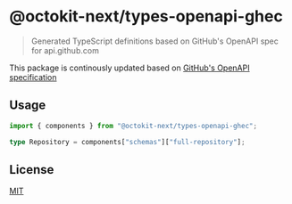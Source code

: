 # @octokit-next/types-openapi-ghec

> Generated TypeScript definitions based on GitHub's OpenAPI spec for api.github.com

This package is continously updated based on [GitHub's OpenAPI specification](https://github.com/github/rest-api-description/)

## Usage

```ts
import { components } from "@octokit-next/types-openapi-ghec";

type Repository = components["schemas"]["full-repository"];
```

## License

[MIT](LICENSE)
